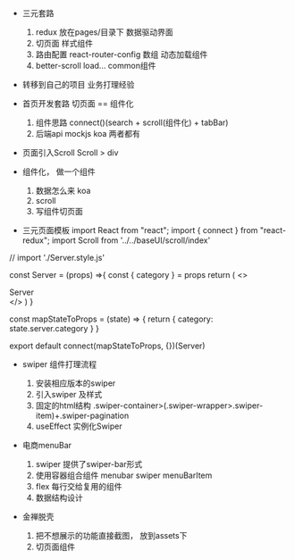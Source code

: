 - 三元套路
    1. redux 放在pages/目录下
        数据驱动界面
    2. 切页面 样式组件
    3. 路由配置 react-router-config 数组 动态加载组件
    4. better-scroll load... common组件
- 转移到自己的项目
    业务打理经验

- 首页开发套路
    切页面 == 组件化
    1. 组件思路
        connect()(search + scroll(组件化) + tabBar)  
    2. 后端api  mockjs koa 两者都有

- 页面引入Scroll
    Scroll > div
- 组件化， 做一个组件
    1. 数据怎么来
        koa
    2. scroll
    3. 写组件切页面

- 三元页面模板
import React from "react";
import { connect } from "react-redux";
import Scroll from '../../baseUI/scroll/index'

// import './Server.style.js'

const Server = (props) =>{
    const { category } = props
    return (
        <>
            <Scroll
                direction="vertical"
                refresh={false}
            >
                <div>
                    Server
                </div>
            </Scroll>
        </>
    )
}

const mapStateToProps = (state) => {
    return {
        category: state.server.category
    }
}

export default connect(mapStateToProps, {})(Server)

- swiper 组件打理流程
    1. 安装相应版本的swiper
    2. 引入swiper 及样式
    3. 固定的html结构 .swiper-container>(.swiper-wrapper>.swiper-item)+.swiper-pagination
    4. useEffect 实例化Swiper

- 电商menuBar
    1. swiper 提供了swiper-bar形式
    2. 使用容器组合组件
        menubar swiper
        menuBarItem
    3. flex 每行交给复用的组件
    4. 数据结构设计

- 金禅脱壳
    1. 把不想展示的功能直接截图， 放到assets下
    2. 切页面组件
